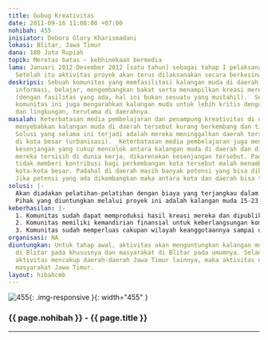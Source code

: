 ```yaml
---
title: Gubug Kreativitas
date: 2011-09-16 11:08:00 +07:00
nohibah: 455
inisiator: Debora Glory Kharismadani
lokasi: Blitar, Jawa Timur
dana: 180 Juta Rupiah
topik: Meretas batas – kebhinekaan bermedia
lama: Januari 2012-Desember 2012 [satu tahun] sebagai tahap I pelaksanaan proyek.
  Setelah itu aktivitas proyek akan terus dilaksanakan secara berkesinambungan.
deskripsi: Sebuah komunitas yang memfasilitasi kalangan muda di daerah untuk bertukar
  informasi, belajar, mengembangkan bakat serta menampilkan kreasi mereka secara luas
  (dengan fasilitas yang ada, hal ini bukan sesuatu yang mustahil).  Selain memfasilitasi,
  komunitas ini juga mengarahkan kalangan muda untuk lebih kritis dengan kondisi sosial
  dan lingkungan, terutama di daerahnya.
masalah: Keterbatasan media pembelajaran dan penampung kreativitas di daerah kecil
  menyebabkan kalangan muda di daerah tersebut kurang berkembang dan tidak produktif.
  Solusi yang selama ini terjadi adalah mereka meninggalkan daerah tersebut dan menetap
  di kota besar (urbanisasi).  Keterbatasan media pembelajaran juga mengakibatkan
  kesenjangan yang cukup mencolok antara kalangan muda di daerah dan di kota dan seringkali
  mereka tersisih di dunia kerja, dikarenakan kesenjangan tersebut. Pada akhirnya
  tidak memberi kontribusi bagi perkembangan kota tersebut malah menambah beban bagi
  kota-kota besar. Padahal di daerah masih banyak potensi yang bisa dikembangkan.
  Jika potensi yang ada dikembangkan maka antara kota dan daerah bisa tumbuh bersama.
solusi: |-
  Akan diadakan pelatihan-pelatihan dengan biaya yang terjangkau dalam berbagai bidang yang saling berhubungan serta aksi-aksi sosial. Setiap periode pelatihan selesai, akan dibuat proyek produksi yang merepresentasikan semua hasil pelatihan dan dipublikasikan secara langsung maupun melalui media cetak dan elektronik. Dengan demikian komunitas dapat berkembang secara mandiri dalam finansial melalui dana yang didapat dari hasil produksi.
  Pihak yang diuntungkan melalui proyek ini adalah kalangan muda 15-23 tahun di Blitar pada khususnya dan masyarakat di Blitar pada umumnya dan  selanjutnya setelah aktivitas mencakup daerah-daerah Jawa Timur lainnya, aktivitas dapat menguntungkan masyarakat Jawa Timur.
keberhasilan: |-
  1. Komunitas sudah dapat memproduksi hasil kreasi mereka dan dipublikasikan dalam berbagai macam bentuk media (langsung, cetak dan elektronik).
  2. Komunitas memiliki kemandirian finansial untuk keberlangsungan komunitas.
  3. Komunitas sudah memperluas cakupan wilayah keanggotaannya sampai daerah-daerah Jawa Timur selain Blitar
organisasi: NA
diuntungkan: Untuk tahap awal, aktivitas akan menguntungkan kalangan muda 15-23 tahun
  di Blitar pada khususnya dan masyarakat di Blitar pada umumnya. Selanjutnya setelah
  aktivitas mencakup daerah-daerah Jawa Timur lainnya, maka aktivitas dapat menguntungkan
  masyarakat Jawa Timur.
layout: hibahcmb
---
```


![455](/static/img/hibahcmb/455.png){: .img-responsive }{: width="455" }

### {{ page.nohibah }} - {{ page.title }}

---
